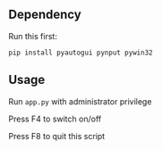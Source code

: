 ## Dependency

Run this first:

```
pip install pyautogui pynput pywin32
```

## Usage 

Run `app.py` with administrator privilege

Press F4 to switch on/off

Press F8 to quit this script
